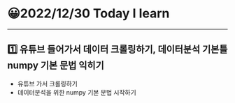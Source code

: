# 😀2022/12/30 Today I learn
-------------------------
## 1️⃣ 유튜브 들어가서 데이터 크롤링하기, 데이터분석 기본틀 numpy 기본 문법 익히기
  
  * 유튜브 가서 크롤링하기
  * 데이터분석을 위한 numpy 기본 문법 시작하기
